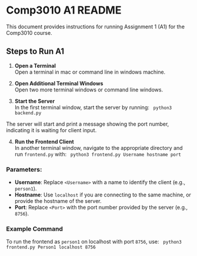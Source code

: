 
# Comp3010 A1 README

This document provides instructions for running Assignment 1 (A1) for the Comp3010 course.


## Steps to Run A1

1. **Open a Terminal**  
   Open a terminal in mac or command line in windows machine.

2. **Open Additional Terminal Windows**  
   Open two more terminal windows or command line windows.

3. **Start the Server**  
   In the first terminal window, start the server by running: ``` python3 backend.py```

The server will start and print a message showing the port number, indicating it is waiting for client input.

4. **Run the Frontend Client**  
In another terminal window, navigate to the appropriate directory and run `frontend.py` with: 
``` python3 frontend.py Username hostname port```


### Parameters:
- **Username**: Replace `<Username>` with a name to identify the client (e.g., `person1`).
- **Hostname**: Use `localhost` if you are connecting to the same machine, or provide the hostname of the server.
- **Port**: Replace `<Port>` with the port number provided by the server (e.g., `8756`).

### Example Command
To run the frontend as `person1` on localhost with port `8756`, use: ``` python3 frontend.py Person1 localhost 8756```
